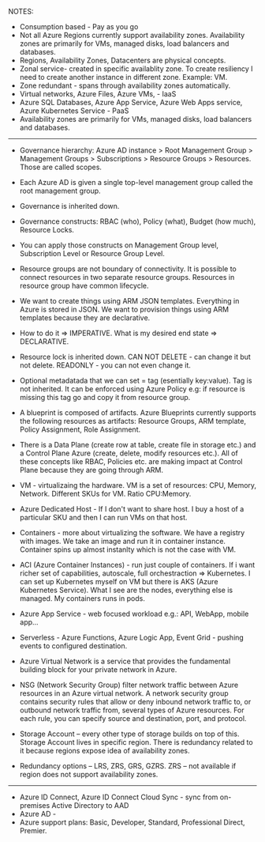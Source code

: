 NOTES:

- Consumption based - Pay as you go
- Not all Azure Regions currently support availability zones.  Availability zones are primarily for VMs, managed disks, load balancers and databases.
- Regions, Availability Zones, Datacenters are physical concepts.
- Zonal service- created in specific availablity zone. To create resiliency I need to create another instance in different zone. Example: VM.
- Zone redundant - spans through availability zones automatically.
- Virtual networks, Azure Files, Azure VMs, - IaaS
- Azure SQL Databases, Azure App Service, Azure Web Apps service, Azure Kubernetes Service - PaaS
- Availability zones are primarily for VMs, managed disks, load balancers and databases.
  
<hr>

- Governance hierarchy: Azure AD instance > Root Management Group > Management Groups > Subscriptions > Resource Groups > Resources. Those are called scopes.
- Each Azure AD is given a single top-level management group called the root management group.
- Governance is inherited down.
- Governance constructs: RBAC (who), Policy (what), Budget (how much), Resource Locks.
- You can apply those constructs on Management Group level, Subscription Level or Resource Group Level.
- Resource groups are not boundary of connectivity. It is possible to connect resources in two separate resource groups. Resources in resource group have common lifecycle.

- We want to create things using ARM JSON templates. Everything in Azure is stored in JSON.  We want to provision things using ARM templates because they are declarative.
- How to do it => IMPERATIVE. What is my desired end state => DECLARATIVE.

- Resource lock is inherited down. CAN NOT DELETE - can change it but not delete. READONLY - you can not even change it.
- Optional metadatada that we can set = tag (esentially key:value). Tag is not inherited. It can be enforced using Azure Policy e.g: if resource is missing this tag go and copy it from resource group.
- A blueprint is composed of artifacts. Azure Blueprints currently supports the following resources as artifacts: Resource Groups, ARM template, Policy Assignment, Role Assignment.
- There is a Data Plane (create row at table, create file in storage etc.) and a Control Plane Azure (create, delete, modify resources etc.). All of these concepts like RBAC, Policies etc. are making impact at Control Plane because they are going through ARM.

- VM - virtualizaing the hardware. VM is a set of resources: CPU, Memory, Network. Different SKUs for VM. Ratio CPU:Memory.
- Azure Dedicated Host - If I don't want to share host. I buy a host of a particular SKU and then I can run VMs on that host.
- Containers - more about virtualizing the software. We have a registry with images. We take an image and run it in container instance. Container spins up almost instanlty which is not the case with VM.
- ACI (Azure Container Instances) - run just couple of containers. If i want richer set of capabilities, autoscale, full orchestraction => Kubernetes. I can set up Kubernetes myself on VM but there is AKS (Azure Kubernetes Service). What I see are the nodes, everything else is managed. My containers runs in pods.
- Azure App Service - web focused workload e.g.: API, WebApp, mobile app...
- Serverless - Azure Functions, Azure Logic App, Event Grid - pushing events to configured destination.
- Azure Virtual Network is a service that provides the fundamental building block for your private network in Azure. 
- NSG (Network Security Group) filter network traffic between Azure resources in an Azure virtual network. A network security group contains security rules that allow or deny inbound network traffic to, or outbound network traffic from, several types of Azure resources. For each rule, you can specify source and destination, port, and protocol.
- Storage Account – every other type of storage builds on top of this. Storage Account lives in specific region. There is redundancy related to it because regions expose idea of availability zones.
- Redundancy options – LRS, ZRS, GRS, GZRS. ZRS – not available if region does not support availability zones.
<hr>

- Azure ID Connect, Azure ID Connect Cloud Sync - sync from on-premises Active Directory to AAD
- Azure AD - 
- Azure support plans: Basic, Developer, Standard, Professional Direct, Premier.
